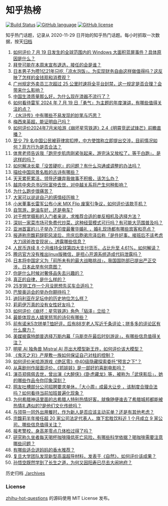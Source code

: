 # 知乎热榜
[![Build Status](https://github.com/ToWeLong/zhihu-hot-questions/workflows/CI/badge.svg)](https://github.com/ToWeLong/zhihu-hot-questions/actions)
[![GitHub language](https://img.shields.io/badge/language-golang-orange.svg)](https://golang.org/)
[![GitHub license](https://img.shields.io/github/license/ToWeLong/zhihu-hot-questions)](https://github.com/ToWeLong/zhihu-hot-questions/blob/main/LICENSE)

知乎热门话题，记录从 2020-11-29 日开始的知乎热门话题。每小时抓取一次数据，按天[归档](./archives)

<!-- BEGIN -->

1. [如何评价 7 月 19 日发生的全球范围内的 Windows 大面积蓝屏事件？具体原因是什么？](https://www.zhihu.com/question/662013977)
1. [拜登可能在本周末宣布退选，接任的会是谁？](https://www.zhihu.com/question/662001675)
1. [日本男子为攒1亿21年只吃「凉水泡饭」，为实现财务自由这样做值得吗？这反映了怎样的金钱观和消费观？](https://www.zhihu.com/question/661930870)
1. [广州规定外卖员三次超过 25 公里时速将全平台封禁，这一规定是否合理？会带来什么影响？](https://www.zhihu.com/question/661259562)
1. [中国生漆质量那么好，为什么现在漆器不流行了？](https://www.zhihu.com/question/637996593)
1. [如何看待雷军 2024 年 7 月 19 日「勇气」为主题的年度演讲，有哪些值得关注的点？](https://www.zhihu.com/question/662006440)
1. [《水浒传》中有哪些不易发现的妙笔与巧思？](https://www.zhihu.com/question/661062282)
1. [梅西来英超，能证明自己吗？](https://www.zhihu.com/question/418357567)
1. [如何评价2024年7月米哈游《崩坏星穹铁道》2.4《明霄竞武试锋芒》前瞻直播？](https://www.zhihu.com/question/661969295)
1. [至少 79 名中国公民被菲律宾扣押，中方使馆称立即提出交涉，目前情况如何？菲方行为是否合法？](https://www.zhihu.com/question/662001665)
1. [体育老师告诉我「跑完步肌肉刚紧张起来，游完泳又放松了，等于白跑」，是这样的吗？](https://www.zhihu.com/question/660793764)
1. [如何解决长辈「没苦硬吃」的问题？有什么沟通或调整的办法吗？](https://www.zhihu.com/question/661705001)
1. [描绘中国风景名胜的古诗有哪些？](https://www.zhihu.com/question/661969144)
1. [天天累死累活，领导还嫌弃我做事不积极，该怎么办？](https://www.zhihu.com/question/660814438)
1. [越共中央总书记阮富仲去世，对中越关系将产生何种影响？](https://www.zhihu.com/question/662042329)
1. [为什么跑步很痛苦？](https://www.zhihu.com/question/661452763)
1. [大家可以说说自己的感情经历嘛？](https://www.zhihu.com/question/657226425)
1. [小米董事长雷军公布小米 MIX Flip 废案引争议，如何评价该款手机？](https://www.zhihu.com/question/661927968)
1. [自驾游，是油车好，还是电车?](https://www.zhihu.com/question/661532418)
1. [对于想学摄影的入门者来说，求推荐合适的单反相机及选择方法？](https://www.zhihu.com/question/661477548)
1. [深圳一家菜市场可免费代炒菜，这种经营模式可行吗？有可能大范围普及吗？](https://www.zhihu.com/question/661953781)
1. [亚洲首富的儿子举办了印度最奢华婚礼 ，婚礼现场都有哪些宾客和亮点？](https://www.zhihu.com/question/661423677)
1. [报道称宗馥莉辞职风波后，宗庆后胞弟宗泽后称「是件好事，接班后不该考虑大刀阔斧改变现状」，透露哪些信息？](https://www.zhihu.com/question/662002434)
1. [人民币连续 8 个月维持全球第四大支付货币，占比升至 4.61%，如何解读？](https://www.zhihu.com/question/661997188)
1. [腾讯官方没有推出linux版微信，是担心开源系统造成代码泄露吗？](https://www.zhihu.com/question/661912561)
1. [日本将中国定义为「前所未有的最大战略挑战」，我国国防部已提出严正交涉，日本此举有何意图？](https://www.zhihu.com/question/661961896)
1. [你是什么时候对奢侈品失去兴趣的？](https://www.zhihu.com/question/364507344)
1. [真正的自律，是什么样的？](https://www.zhihu.com/question/661813512)
1. [25岁刚工作一个月没房想先买车合适吗？](https://www.zhihu.com/question/661818382)
1. [巴黎奥运会的举办你期待吗？](https://www.zhihu.com/question/661687814)
1. [迪玛利亚在足坛中的历史地位怎么样？](https://www.zhihu.com/question/552536042)
1. [莉莉伊万真的没有女性好友吗？](https://www.zhihu.com/question/661689773)
1. [如何评价《崩坏：星穹铁道》角色「貊泽」立绘？](https://www.zhihu.com/question/661927038)
1. [最能体现古人嬉笑怒骂的诗句有哪些？](https://www.zhihu.com/question/661565586)
1. [前有诺米5次拼单T恤好评，后有88岁老人写近千条评论；拼多多的评论区有什么魔力？](https://www.zhihu.com/question/662002509)
1. [美媒披露特朗普选择万斯内幕「马斯克在最后时刻游说」，有哪些信息值得关注？](https://www.zhihu.com/question/661826270)
1. [明星 AI 独角兽 Mistral AI 亮出大模型新王炸，如何评价该大模型？](https://www.zhihu.com/question/661867405)
1. [《鬼灭之刃》产屋敷一族如何保证自己对柱的控制？](https://www.zhihu.com/question/601361769)
1. [如何评价米哈游游戏《绝区零》中40级隐藏探索委托“预言之下”？](https://www.zhihu.com/question/661971234)
1. [从喜剧创作层面评价，《抓娃娃》是一部好的喜剧电影吗？](https://www.zhihu.com/question/661679589)
1. [演员郑佩佩去世，曾出演《大醉侠》《卧虎藏龙》等，被称为「武侠影后」，她的哪些作品令你印象深刻？](https://www.zhihu.com/question/661995906)
1. [网友吐槽部分公司招聘要求单休，「大小周」成最大让步 ，该制度合理合法吗？如何看待当前加班普遍化现象？](https://www.zhihu.com/question/661930056)
1. [为何希腊神话里面的古希腊人特别热情好客，就像随便谁去了希腊城邦都能被热情礼遇似的?是他们文化传统吗？](https://www.zhihu.com/question/661845305)
1. [与领导一同外出用餐时，作为新人是否应该主动买单？还是有其他考虑？](https://www.zhihu.com/question/660814165)
1. [宗馥莉半年接任超 20 家公司法定代表人，旗下宏胜饮料近 1 个月成立 9 家公司，哪些信息值得关注？](https://www.zhihu.com/question/661959759)
1. [报考警校，身高差零点几体检过得了吗？](https://www.zhihu.com/question/658607711)
1. [研究称久坐者每天喝杯咖啡降低死亡风险，有哪些科学依据？喝咖啡需要注意哪些问题？](https://www.zhihu.com/question/661996633)
1. [有哪些适合送妈妈的香水推荐？](https://www.zhihu.com/question/660081098)
1. [复旦大学团队发现新型高温超导材料，发表于《自然》，如何评价该成果？](https://www.zhihu.com/question/661912200)
1. [孙悟空既然学到了长生之道，为何又因阳寿已尽去大闹地府？](https://www.zhihu.com/question/34832301)

<!-- END -->

历史归档 [./archives](./archives)


### License
[zhihu-hot-questions](https://github.com/towelong/zhihu-hot-questions) 的源码使用 MIT License 发布。